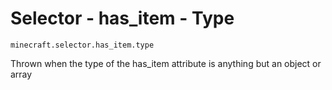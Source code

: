 # Selector - has_item - Type

`minecraft.selector.has_item.type`

Thrown when the type of the has_item attribute is anything but an object or array